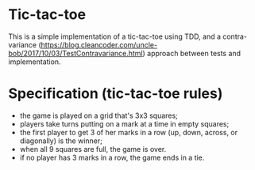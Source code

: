 # Tic-tac-toe

This is a simple implementation of a tic-tac-toe using TDD, and a contra-variance (https://blog.cleancoder.com/uncle-bob/2017/10/03/TestContravariance.html) approach between tests and implementation.

# Specification (tic-tac-toe rules)

- the game is played on a grid that's 3x3 squares;
- players take turns putting on a mark at a time in empty squares;
- the first player to get 3 of her marks in a row (up, down, across, or diagonally) is the winner;
- when all 9 squares are full, the game is over.
- if no player has 3 marks in a row, the game ends in a tie.
